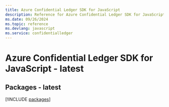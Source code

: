 ```yaml
---
title: Azure Confidential Ledger SDK for JavaScript
description: Reference for Azure Confidential Ledger SDK for JavaScript
ms.date: 09/26/2024
ms.topic: reference
ms.devlang: javascript
ms.service: confidentialledger
---
```

# Azure Confidential Ledger SDK for JavaScript - latest
## Packages - latest
[!INCLUDE [packages](confidential-ledger-index.md)]